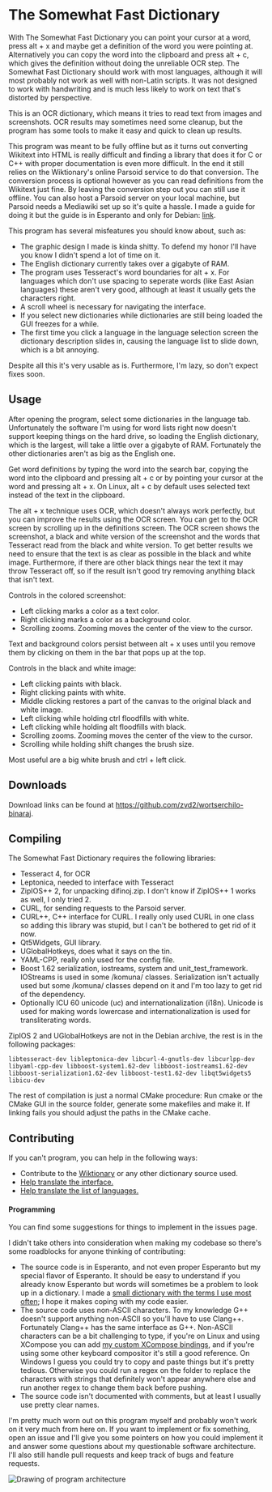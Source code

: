 # The Somewhat Fast Dictionary

With The Somewhat Fast Dictionary you can point your cursor at a word, press alt + x and maybe get a definition of the
word you were pointing at. Alternatively you can copy the word into the clipboard and press alt + c, which gives the
definition without doing the unreliable OCR step. The Somewhat Fast Dictionary should work with most languages, although
it will most probably not work as well with non-Latin scripts. It was not designed to work with
handwriting and is much less likely to work on text that's distorted by perspective.

This is an OCR dictionary, which means it tries to read text from images and screenshots. OCR results
may sometimes need some cleanup, but the program has some tools to make it easy and quick to clean up results.

This program was meant to be fully offline but as it turns out converting Wikitext into HTML is really difficult
and finding a library that does it for C or C++ with proper documentation is even more difficult. In the end it still
relies on the Wiktionary's online Parsoid service to do that conversion. The conversion process is optional however as
you can read definitions from the Wikitext just fine. By leaving the conversion step out you can still use it offline.
You can also host a Parsoid server on your local machine, but Parsoid needs a Mediawiki set up so it's quite a hassle.
I made a guide for doing it but the guide is in Esperanto and only for Debian: [link](./docs/Parsoid-sur-Debian.md).

This program has several misfeatures you should know about, such as:
 - The graphic design I made is kinda shitty. To defend my honor I'll have you know I didn't spend a lot of time on it.
 - The English dictionary currently takes over a gigabyte of RAM.
 - The program uses Tesseract's word boundaries for alt + x. For languages which don't use spacing to seperate words 
 (like East Asian languages) these aren't very good, although at least it usually gets the characters right.
 - A scroll wheel is necessary for navigating the interface.
 - If you select new dictionaries while dictionaries are still being loaded the GUI freezes for a while.
 - The first time you click a language in the language selection screen the dictionary description slides in, causing
   the language list to slide down, which is a bit annoying.

Despite all this it's very usable as is. Furthermore, I'm lazy, so don't expect fixes soon.


## Usage

After opening the program, select some dictionaries in the language tab. Unfortunately the software I'm using for word
lists right now doesn't support keeping things on the hard drive, so loading the English dictionary, which is the
largest, will take a little over a gigabyte of RAM. Fortunately the other dictionaries aren't as big as the English
one.

Get word definitions by typing the word into the search bar, copying the word into the clipboard and pressing alt + c or
by pointing your cursor at the word and pressing alt + x. On Linux, alt + c by default uses selected text instead of the
text in the clipboard.

The alt + x technique uses OCR, which doesn't always work perfectly, but you can improve the results using the OCR
screen. You can get to the OCR screen by scrolling up in the definitions screen. The OCR screen shows the screenshot, 
a black and white version of the screenshot and the words that Tesseract read from the black and white version. To get
better results we need to ensure that the text is as clear as possible in the black and white image. Furthermore, if
there are other black things near the text it may throw Tesseract off, so if the result isn't good try removing anything
black that isn't text.

Controls in the colored screenshot:
 - Left clicking marks a color as a text color.
 - Right clicking marks a color as a background color.
 - Scrolling zooms. Zooming moves the center of the view to the cursor.

Text and background colors persist between alt + x uses until you remove them by clicking on them in the bar that pops
up at the top.

Controls in the black and white image:
 - Left clicking paints with black.
 - Right clicking paints with white.
 - Middle clicking restores a part of the canvas to the original black and white image.
 - Left clicking while holding ctrl floodfills with white.
 - Left clicking while holding alt floodfills with black. 
 - Scrolling zooms. Zooming moves the center of the view to the cursor.
 - Scrolling while holding shift changes the brush size.

Most useful are a big white brush and ctrl + left click.

## Downloads

Download links can be found at <https://github.com/zvd2/wortserchilo-binaraj>.

## Compiling

The Somewhat Fast Dictionary requires the following libraries:
 - Tesseract 4, for OCR
 - Leptonica, needed to interface with Tesseract
 - ZipIOS++ 2, for unpacking difinoj.zip. I don't know if ZipIOS++ 1 works as well, I only tried 2.
 - CURL, for sending requests to the Parsoid server.
 - CURL++, C++ interface for CURL. I really only used CURL in one class so adding this library was stupid,
   but I can't be bothered to get rid of it now.
 - Qt5Widgets, GUI library.
 - UGlobalHotkeys, does what it says on the tin.
 - YAML-CPP, really only used for the config file.
 - Boost 1.62 serialization, iostreams, system and unit_test_framework. 
   IOStreams is used in some /komuna/ classes.
   Serialization isn't actually used but some /komuna/ classes depend on
   it and I'm too lazy to get rid of the dependency.
 - Optionally ICU 60 unicode (uc) and internationalization (i18n).
   Unicode is used for making words lowercase and internationalization 
   is used for transliterating words. 
 
ZipIOS 2 and UGlobalHotkeys are not in the Debian archive, the rest is in the following packages:
```
libtesseract-dev libleptonica-dev libcurl-4-gnutls-dev libcurlpp-dev libyaml-cpp-dev libboost-system1.62-dev libboost-iostreams1.62-dev libboost-serialization1.62-dev libboost-test1.62-dev libqt5widgets5 libicu-dev
```

The rest of compilation is just a normal CMake procedure: Run cmake or the CMake GUI in the source folder, generate
some makefiles and make it. If linking fails you should adjust the paths in the CMake cache.

## Contributing

If you can't program, you can help in the following ways:
 - Contribute to the [Wiktionary](https://www.wiktionary.org) or any other dictionary source used.
 - [Help translate the interface.](./docs/traduki-la-fasadon.md)
 - [Help translate the list of languages.](https://hosted.weblate.org/projects/iso-codes/iso-639-3/)

#### Programming

You can find some suggestions for things to implement in the issues page. 

I didn't take others into consideration when making my codebase so there's some roadblocks for anyone thinking of
contributing:
 - The source code is in Esperanto, and not even proper Esperanto but my special flavor of Esperanto. It should be
   easy to understand if you already know Esperanto but words will sometimes be a problem to look up in a dictionary.
   I made a [small dictionary with the terms I use most often](./docs/dictionary.md); I hope it makes coping with my code
   easier.
 - The source code uses non-ASCII characters. To my knowledge G++ doesn't support anything non-ASCII so you'll have to
   use Clang++. Fortunately Clang++ has the same interface as G++. Non-ASCII characters can be a bit challenging to
   type, if you're on Linux and using XCompose you can add [my custom XCompose bindings](./docs/XCompose),
   and if you're using some other keyboard compositor it's still a good reference. On Windows I guess you could try to
   copy and paste things but it's pretty tedious. Otherwise you could run a regex on the folder to replace the
   characters with strings that definitely won't appear anywhere else and run another regex to change them back
   before pushing.
 - The source code isn't documented with comments, but at least I usually use pretty clear names.

I'm pretty much worn out on this program myself and probably won't work on it very much from here on. If you want to
implement or fix something, open an issue and I'll give you some pointers on how you could implement it and answer some
questions about my questionable software architecture. I'll also still handle pull requests and keep track of bugs and
feature requests.

![Drawing of program architecture](./docs/arĥitekturo.png)
